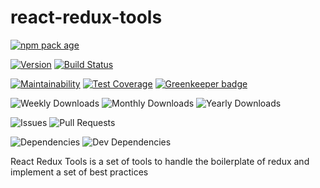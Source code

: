 # react-redux-tools

[![npm pack age](https://nodei.co/npm/react-redux-tools.png?downloads=true&downloadRank=true&stars=true)](https://npmjs.org/package/react-redux-tools)

[![Version](https://badge.fury.io/js/react-redux-tools.svg)](https://npmjs.org/package/lambidfy) [![Build Status](https://travis-ci.org/Prefinem/react-redux-tools.svg)](https://travis-ci.org/Prefinem/react-redux-tools)

[![Maintainability](https://api.codeclimate.com/v1/badges/4f911850391938e811f1/maintainability)](https://codeclimate.com/github/Prefinem/react-redux-tools/maintainability) [![Test Coverage](https://api.codeclimate.com/v1/badges/4f911850391938e811f1/test_coverage)](https://codeclimate.com/github/Prefinem/react-redux-tools/test_coverage) [![Greenkeeper badge](https://badges.greenkeeper.io/Prefinem/react-redux-tools.svg)](https://greenkeeper.io/)

![Weekly Downloads](https://img.shields.io/npm/dw/react-redux-tools.svg) ![Monthly Downloads](https://img.shields.io/npm/dm/react-redux-tools.svg) ![Yearly Downloads](https://img.shields.io/npm/dy/react-redux-tools.svg)

![Issues](https://img.shields.io/github/issues/Prefinem/react-redux-tools.svg) ![Pull Requests](https://img.shields.io/github/issues-pr/Prefinem/react-redux-tools.svg)

![Dependencies](https://david-dm.org/Prefinem/react-redux-tools.svg) ![Dev Dependencies](https://david-dm.org/Prefinem/react-redux-tools/dev-status.svg)

React Redux Tools is a set of tools to handle the boilerplate of redux and implement a set of best practices